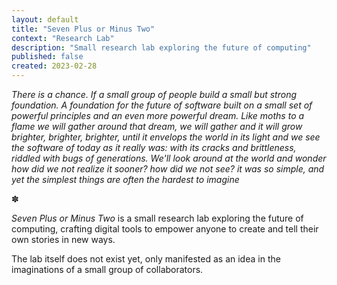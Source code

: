 ```yaml
---
layout: default
title: "Seven Plus or Minus Two"
context: "Research Lab"
description: "Small research lab exploring the future of computing"
published: false
created: 2023-02-28
---
```


*There is a chance. If a small group of people build a small but strong foundation. A foundation for the future of software built on a small set of powerful principles and an even more powerful dream. Like moths to a flame we will gather around that dream, we will gather and it will grow brighter, brighter, brighter, until it envelops the world in its light and we see the software of today as it really was: with its cracks and brittleness, riddled with bugs of generations. We'll look around at the world and wonder how did we not realize it sooner? how did we not see? it was so simple, and yet the simplest things are often the hardest to imagine*

<p class="separator">✽</p>

*Seven Plus or Minus Two* is a small research lab exploring the future of computing, crafting digital tools to empower anyone to create and tell their own stories in new ways.

The lab itself does not exist yet, only manifested as an idea in the imaginations of a small group of collaborators.
